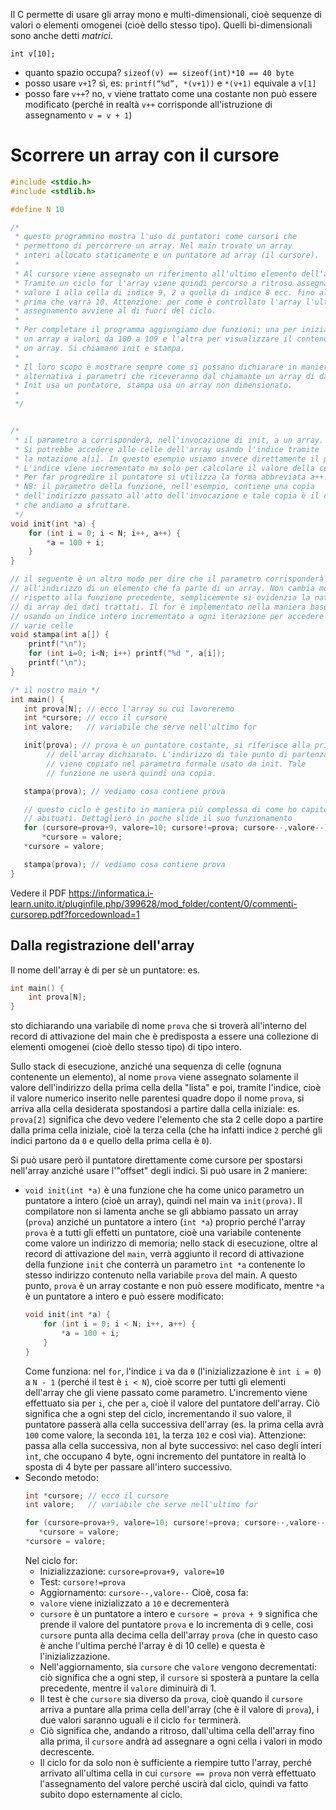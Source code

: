 
Il C permette di usare gli array mono e multi-dimensionali, cioè sequenze di valori o elementi omogenei (cioè dello stesso tipo). Quelli bi-dimensionali sono anche detti _matrici_. 

`int v[10];`
- quanto spazio occupa? `sizeof(v) == sizeof(int)*10 == 40 byte`
- posso usare `v+1`? sì, es: `printf(“%d”, *(v+1))` e `*(v+1)` equivale a `v[1]`
- posso fare `v++`? no, `v` viene trattato come una costante non può essere modificato (perché in realtà `v++` corrisponde all'istruzione di assegnamento `v = v + 1`)

# Scorrere un array con il cursore

```c
#include <stdio.h>
#include <stdlib.h>

#define N 10

/*
 * questo programmino mostra l'uso di puntatori come cursori che
 * permettono di percorrere un array. Nel main trovate un array
 * interi allocato staticamente e un puntatore ad array (il cursore).
 *
 * Al cursore viene assegnato un riferimento all'ultimo elemento dell'array.
 * Tramite un ciclo for l'array viene quindi percorso a ritroso assegnando
 * valore 1 alla cella di indice 9, 2 a quella di indice 8 ecc. fino alla 
 * prima che varrà 10. Attenzione: per come è controllato l'array l'ultimo
 * assegnamento avviene al di fuori del ciclo.
 *
 * Per completare il programma aggiungiamo due funzioni: una per inizializzare
 * un array a valori da 100 a 109 e l'altra per visualizzare il contenuto di 
 * un array. Si chiamano init e stampa.
 *
 * Il loro scopo è mostrare sempre come si possano dichiarare in maniera 
 * alternativa i parametri che riceveranno dal chiamante un array di dati.
 * Init usa un puntatore, stampa usa un array non dimensionato.
 *
 */


/*
 * il parametro a corrisponderà, nell'invocazione di init, a un array.
 * Si potrebbe accedere alle celle dell'array usando l'indice tramite
 * la notazione a[i]. In questo esempio usiamo invece direttamente il puntatore.
 * L'indice viene incrementato ma solo per calcolare il valore della cella.
 * Per far progredire il puntatore si utilizza la forma abbreviata a++.
 * NB: il parametro della funzione, nell'esempio, contiene una copia 
 * dell'indirizzo passato all'atto dell'invocazione e tale copia è il cursore
 * che andiamo a sfruttare.
 */
void init(int *a) {
	for (int i = 0; i < N; i++, a++) {
		*a = 100 + i;
	}
}

// il seguente è un altro modo per dire che il parametro corrisponderà
// all'indirizzo di un elemento che fa parte di un array. Non cambia molto
// rispetto alla funzione precedente, semplicemente si evidenzia la natura
// di array dei dati trattati. Il for è implementato nella maniera base, cioè
// usando un indice intero incrementato a ogni iterazione per accedere alle
// varie celle
void stampa(int a[]) {
	printf("\n");
	for (int i=0; i<N; i++) printf("%d ", a[i]);
	printf("\n");
}

/* il nostro main */
int main() {
   int prova[N]; // ecco l'array su cui lavoreremo
   int *cursore; // ecco il cursore
   int valore;   // variabile che serve nell'ultimo for

   init(prova); // prova è un puntatore costante, si riferisce alla prima cella
		// dell'array dichiarato. L'indirizzo di tale punto di partenza
		// viene copiato nel parametro formale usato da init. Tale
		// funzione ne userà quindi una copia.

   stampa(prova); // vediamo cosa contiene prova

   // questo ciclo è gestito in maniera più complessa di come ho capito siete
   // abituati. Dettaglierò in poche slide il suo funzionamento
   for (cursore=prova+9, valore=10; cursore!=prova; cursore--,valore--) 
	   *cursore = valore;
   *cursore = valore;

   stampa(prova); // vediamo cosa contiene prova
}
```

Vedere il PDF https://informatica.i-learn.unito.it/pluginfile.php/399628/mod_folder/content/0/commenti-cursorep.pdf?forcedownload=1

## Dalla registrazione dell'array

Il nome dell'array è di per sè un puntatore: es.
```c
int main() {
	int prova[N];
}
```
sto dichiarando una variabile di nome `prova` che si troverà all'interno del record di attivazione del main che è predisposta a essere una collezione di elementi omogenei (cioè dello stesso tipo) di tipo intero.

Sullo stack di esecuzione, anziché una sequenza di celle (ognuna contenente un elemento), al nome `prova` viene assegnato solamente il valore dell'indirizzo della prima cella della "lista" e poi, tramite l'indice, cioè il valore numerico inserito nelle parentesi quadre dopo il nome `prova`, si arriva alla cella desiderata spostandosi a partire dalla cella iniziale: es. `prova[2]` significa che devo vedere l'elemento che sta 2 celle dopo a partire dalla prima cella iniziale, cioè la terza cella (che ha infatti indice `2` perché gli indici partono da `0` e quello della prima cella è `0`).

Si può usare però il puntatore direttamente come cursore per spostarsi nell'array anziché usare l'"offset" degli indici. Si può usare in 2 maniere:
- `void init(int *a)` è una funzione che ha come unico parametro un puntatore a intero (cioè un array), quindi nel main va `init(prova)`. Il compilatore non si lamenta anche se gli abbiamo passato un array (`prova`) anziché un puntatore a intero (`int *a`) proprio perché l'array `prova` è a tutti gli effetti un puntatore, cioè una variabile contenente come valore un indirizzo di memoria; nello stack di esecuzione, oltre al record di attivazione del `main`, verrà aggiunto il record di attivazione della funzione `init` che conterrà un parametro `int *a` contenente lo stesso indirizzo contenuto nella variabile `prova` del main. A questo punto, `prova` è un array costante e non può essere modificato, mentre `*a` è un puntatore a intero e può essere modificato:
	```c
	void init(int *a) {
		for (int i = 0; i < N; i++, a++) {
			*a = 100 + i;
		}
	}
	```
	Come funziona: nel `for`, l'indice `i` va da `0` (l'inizializzazione è `int i = 0`) a `N - 1` (perché il test è `i < N`), cioè scorre per tutti gli elementi dell'array che gli viene passato come parametro. L'incremento viene effettuato sia per `i`, che per `a`, cioè il valore del puntatore dell'array. Ciò significa che a ogni step del ciclo, incrementando il suo valore, il puntatore passerà alla cella successiva dell'array (es. la prima cella avrà `100` come valore, la seconda `101`, la terza `102` e così via). Attenzione: passa alla cella successiva, non al byte successivo: nel caso degli interi `int`, che occupano 4 byte, ogni incremento del puntatore in realtà lo sposta di 4 byte per passare all'intero successivo.
- Secondo metodo:
	```c
	int *cursore; // ecco il cursore
	int valore;   // variabile che serve nell'ultimo for
	
	for (cursore=prova+9, valore=10; cursore!=prova; cursore--,valore--) 
	   *cursore = valore;
	*cursore = valore;
	```
	Nel ciclo for:
	- Inizializzazione: `cursore=prova+9, valore=10`
	- Test: `cursore!=prova`
	- Aggiornamento: `cursore--,valore--`
	Cioè, cosa fa:
	- `valore` viene inizializzato a `10` e decrementerà
	- `cursore` è un puntatore a intero e `cursore = prova + 9` significa che prende il valore del puntatore `prova` e lo incrementa di `9` celle, così `cursore` punta alla decima cella dell'array `prova` (che in questo caso è anche l'ultima perché l'array è di 10 celle) e questa è l'inizializzazione.
	- Nell'aggiornamento, sia `cursore` che `valore` vengono decrementati: ciò significa che a ogni step, il `cursore` si sposterà a puntare la cella precedente, mentre il `valore` diminuirà di 1.
	- Il test è che `cursore` sia diverso da `prova`, cioè quando il `cursore` arriva a puntare alla prima cella dell'array (che è il valore di `prova`), i due valori saranno uguali e il ciclo `for` terminerà.
	- Ciò significa che, andando a ritroso, dall'ultima cella dell'array fino alla prima, il `cursore` andrà ad assegnare a ogni cella i valori in modo decrescente.
	- Il ciclo for da solo non è sufficiente a riempire tutto l'array, perché arrivato all'ultima cella in cui `cursore == prova` non verrà effettuato l'assegnamento del valore perché uscirà dal ciclo, quindi va fatto subito dopo esternamente al ciclo.